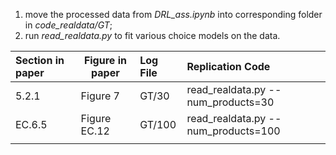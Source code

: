 1. move the processed data from *DRL_ass.ipynb* into corresponding folder in *code_realdata/GT*;
2. run *read_realdata.py* to fit various choice models on the data.



| Section in paper | Figure in paper | Log File | Replication Code                    |
| :--------------- | --------------- | :------- | :---------------------------------- |
| 5.2.1            | Figure 7        | GT/30    | read_realdata.py --num_products=30  |
| EC.6.5           | Figure EC.12    | GT/100   | read_realdata.py --num_products=100 |
|                  |                 |          |                                     |
